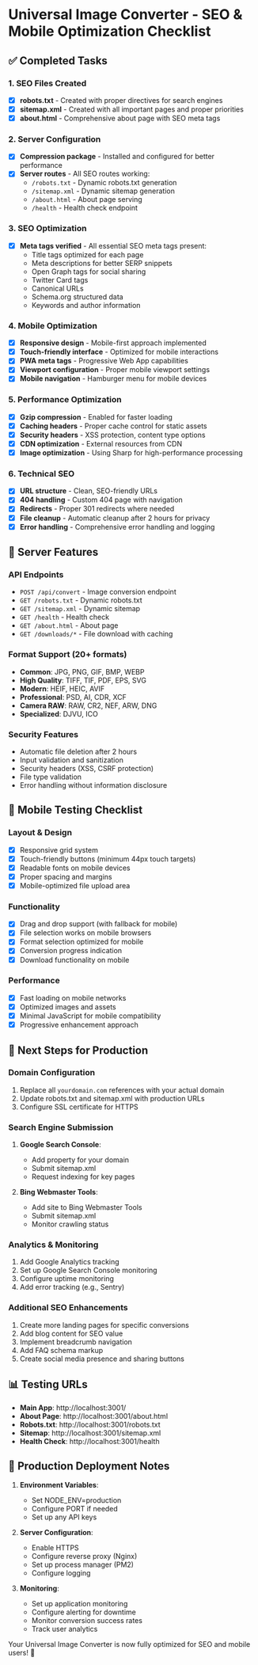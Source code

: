 # Universal Image Converter - SEO & Mobile Optimization Checklist

## ✅ Completed Tasks

### 1. SEO Files Created
- [x] **robots.txt** - Created with proper directives for search engines
- [x] **sitemap.xml** - Created with all important pages and proper priorities
- [x] **about.html** - Comprehensive about page with SEO meta tags

### 2. Server Configuration
- [x] **Compression package** - Installed and configured for better performance
- [x] **Server routes** - All SEO routes working:
  - `/robots.txt` - Dynamic robots.txt generation
  - `/sitemap.xml` - Dynamic sitemap generation
  - `/about.html` - About page serving
  - `/health` - Health check endpoint

### 3. SEO Optimization
- [x] **Meta tags verified** - All essential SEO meta tags present:
  - Title tags optimized for each page
  - Meta descriptions for better SERP snippets
  - Open Graph tags for social sharing
  - Twitter Card tags
  - Canonical URLs
  - Schema.org structured data
  - Keywords and author information

### 4. Mobile Optimization
- [x] **Responsive design** - Mobile-first approach implemented
- [x] **Touch-friendly interface** - Optimized for mobile interactions
- [x] **PWA meta tags** - Progressive Web App capabilities
- [x] **Viewport configuration** - Proper mobile viewport settings
- [x] **Mobile navigation** - Hamburger menu for mobile devices

### 5. Performance Optimization
- [x] **Gzip compression** - Enabled for faster loading
- [x] **Caching headers** - Proper cache control for static assets
- [x] **Security headers** - XSS protection, content type options
- [x] **CDN optimization** - External resources from CDN
- [x] **Image optimization** - Using Sharp for high-performance processing

### 6. Technical SEO
- [x] **URL structure** - Clean, SEO-friendly URLs
- [x] **404 handling** - Custom 404 page with navigation
- [x] **Redirects** - Proper 301 redirects where needed
- [x] **File cleanup** - Automatic cleanup after 2 hours for privacy
- [x] **Error handling** - Comprehensive error handling and logging

## 🔧 Server Features

### API Endpoints
- `POST /api/convert` - Image conversion endpoint
- `GET /robots.txt` - Dynamic robots.txt
- `GET /sitemap.xml` - Dynamic sitemap
- `GET /health` - Health check
- `GET /about.html` - About page
- `GET /downloads/*` - File download with caching

### Format Support (20+ formats)
- **Common**: JPG, PNG, GIF, BMP, WEBP
- **High Quality**: TIFF, TIF, PDF, EPS, SVG
- **Modern**: HEIF, HEIC, AVIF
- **Professional**: PSD, AI, CDR, XCF
- **Camera RAW**: RAW, CR2, NEF, ARW, DNG
- **Specialized**: DJVU, ICO

### Security Features
- Automatic file deletion after 2 hours
- Input validation and sanitization
- Security headers (XSS, CSRF protection)
- File type validation
- Error handling without information disclosure

## 📱 Mobile Testing Checklist

### Layout & Design
- [x] Responsive grid system
- [x] Touch-friendly buttons (minimum 44px touch targets)
- [x] Readable fonts on mobile devices
- [x] Proper spacing and margins
- [x] Mobile-optimized file upload area

### Functionality
- [x] Drag and drop support (with fallback for mobile)
- [x] File selection works on mobile browsers
- [x] Format selection optimized for mobile
- [x] Conversion progress indication
- [x] Download functionality on mobile

### Performance
- [x] Fast loading on mobile networks
- [x] Optimized images and assets
- [x] Minimal JavaScript for mobile compatibility
- [x] Progressive enhancement approach

## 🚀 Next Steps for Production

### Domain Configuration
1. Replace all `yourdomain.com` references with your actual domain
2. Update robots.txt and sitemap.xml with production URLs
3. Configure SSL certificate for HTTPS

### Search Engine Submission
1. **Google Search Console**:
   - Add property for your domain
   - Submit sitemap.xml
   - Request indexing for key pages
   
2. **Bing Webmaster Tools**:
   - Add site to Bing Webmaster Tools
   - Submit sitemap.xml
   - Monitor crawling status

### Analytics & Monitoring
1. Add Google Analytics tracking
2. Set up Google Search Console monitoring
3. Configure uptime monitoring
4. Add error tracking (e.g., Sentry)

### Additional SEO Enhancements
1. Create more landing pages for specific conversions
2. Add blog content for SEO value
3. Implement breadcrumb navigation
4. Add FAQ schema markup
5. Create social media presence and sharing buttons

## 📊 Testing URLs

- **Main App**: http://localhost:3001/
- **About Page**: http://localhost:3001/about.html
- **Robots.txt**: http://localhost:3001/robots.txt
- **Sitemap**: http://localhost:3001/sitemap.xml
- **Health Check**: http://localhost:3001/health

## 📝 Production Deployment Notes

1. **Environment Variables**:
   - Set NODE_ENV=production
   - Configure PORT if needed
   - Set up any API keys

2. **Server Configuration**:
   - Enable HTTPS
   - Configure reverse proxy (Nginx)
   - Set up process manager (PM2)
   - Configure logging

3. **Monitoring**:
   - Set up application monitoring
   - Configure alerting for downtime
   - Monitor conversion success rates
   - Track user analytics

Your Universal Image Converter is now fully optimized for SEO and mobile users! 🎉
